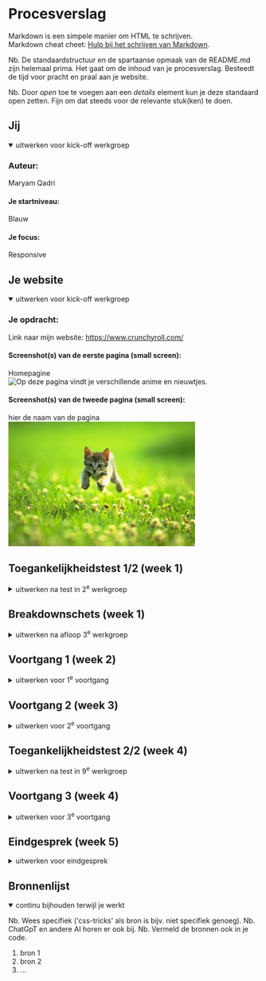 # Procesverslag
Markdown is een simpele manier om HTML te schrijven.  
Markdown cheat cheet: [Hulp bij het schrijven van Markdown](https://github.com/adam-p/markdown-here/wiki/Markdown-Cheatsheet).

Nb. De standaardstructuur en de spartaanse opmaak van de README.md zijn helemaal prima. Het gaat om de inhoud van je procesverslag. Besteedt de tijd voor pracht en praal aan je website.

Nb. Door *open* toe te voegen aan een *details* element kun je deze standaard open zetten. Fijn om dat steeds voor de relevante stuk(ken) te doen.





## Jij

<details open>
  <summary>uitwerken voor kick-off werkgroep</summary>

  ### Auteur:
  Maryam Qadri

  #### Je startniveau:
  Blauw

  #### Je focus:
  Responsive
 
</details>





## Je website

<details open>
  <summary>uitwerken voor kick-off werkgroep</summary>

  ### Je opdracht:
  Link naar mijn website: https://www.crunchyroll.com/

  #### Screenshot(s) van de eerste pagina (small screen): 
  Homepagine  
  <img src="readme-images/homepage.png" width="375px" alt="Op deze pagina vindt je verschillende anime en nieuwtjes.">

  #### Screenshot(s) van de tweede pagina (small screen):
  hier de naam van de pagina  
  <img src="readme-images/dummy-plaatje.jpg" width="375px" alt="omschrijving van de pagina">
 
</details>



## Toegankelijkheidstest 1/2 (week 1)

<details>
  <summary>uitwerken na test in 2<sup>e</sup> werkgroep</summary>

  ### Bevindingen
  Lijst met je bevindingen die in de test naar voren kwamen:
  - moeilijk om een video af te spelen, en als die eenmaal bezig is het moeilijk om met de controls de video te pauzeren of door te spoelen.
  - het duurt lang om door alle items heen te gaan.
  - bij light mode blijft de website dark, er is ook geen optie om het te veranderen.
  - op de home pagina wordt alles voorgelezen tot op de detail ook wat je te zien krijgt als je met een muis zou hoveren. ook wordt er verteld wat voor soort code ervoor is gebruikt bijv. een heading, image, link of button.



</details>



## Breakdownschets (week 1)

<details>
  <summary>uitwerken na afloop 3<sup>e</sup> werkgroep</summary>

  ### de hele pagina: 
  <img src="readme-images/homepagina.png" width="375px" alt="breakdown van de hele pagina">

  ### dynamisch deel (bijv menu): 
  <img src="readme-images/hamburgermenu.png" width="375px" alt="breakdown van een dynamisch deel">

  ### wellicht nog een dynamisch deel (bijv filter): 
  <img src="readme-images/dummy-plaatje.jpg" width="375px" alt="breakdown van nog een dynamisch deel">

</details>





## Voortgang 1 (week 2)

<details>
  <summary>uitwerken voor 1<sup>e</sup> voortgang</summary>

  ### Stand van zaken
  hier dit ging goed & dit was lastig (neem ook screenshots op van delen van je website en code)
  - Breakdownschets ging redelijk soepel.

  - In mijn eerste section gebruik ik een carrousel waarin voor elk list-item twee soorten afbeeldingen worden gebruikt: een lang formaat voor telefoons en een breed formaat voor desktops. Moet ik beide afbeeldingen plaatsen?

  Zo ziet het op hun website eruit.

  Lange versie:

  <img src="readme-images/langeformaat.png" width="375px" alt="breakdown van nog een dynamisch deel">

  Breede versie:

  <img src="readme-images/breedeformaat.png" width="375px" alt="breakdown van nog een dynamisch deel">




  ### Agenda voor meeting
  samen met je groepje opstellen

  | Splinter                 
  | ---                           
  | Voornamelijk hoe ik de opbouw van de code zie goed mogelijk kan aanpakken


  | Maryam (ik)                 
  | ---                           
  | - In mijn eerste section gebruik ik een carrousel waarin voor elk list-item twee soorten 
    afbeeldingen worden gebruikt: een lang formaat voor telefoons en een breed formaat voor 
    desktops. Moet ik beide afbeeldingen plaatsen?
   - wat kan ik beter gebruiken bij 'start watching' knop een button of een a en die stylen als een button?
   - het gedeelte onder de afbeeldingen 
      <img src="readme-images/carousel-navigatie.png" width="375px" alt="breakdown van nog een dynamisch deel">



  ### Verslag van meeting
  hier na afloop snel de uitkomsten van de meeting vastleggen

  - de images van de carousel moeten in css geplaatst worden als background-img 
  

</details>





## Voortgang 2 (week 3)

<details>
  <summary>uitwerken voor 2<sup>e</sup> voortgang</summary>

  ### Stand van zaken
 Ik had wat lastigheden met mijn menu, ik kreeg die namelijk niet open. In de les was het gelukt met hulp, ik had een a met daarin een button wat dus niet samen werkt omdat ze beiden een actie uitvoeren.


  ### Agenda voor meeting
  samen met je groepje opstellen

  | Uri                 
  | ---                           
  | -In mijn hamburgermenu zitten er ontzettend veel steeds herhaalde onderdelen, moet ik die echt allemaal uitwerken?
-Wanneer mag je classes gebruiken?


  | Maryam (ik)                 
  | Waar ik moeite mee heb is mijn carousel, ik krijg mijn bg-img niet te zien en moet nog wat styling bij denk ik
        

  ### Verslag van meeting
  hier na afloop snel de uitkomsten van de meeting vastleggen

  - punt 1
  - punt 2
  - nog een punt
- ...

</details>





## Toegankelijkheidstest 2/2 (week 4)

<details>
  <summary>uitwerken na test in 9<sup>e</sup> werkgroep</summary>

  ### Bevindingen
  Lijst met je bevindingen die in de test naar voren kwamen (geef ook aan wat er verbeterd is):

</details>





## Voortgang 3 (week 4)

<details>
  <summary>uitwerken voor 3<sup>e</sup> voortgang</summary>

  ### Stand van zaken
  - scroll-margin-top werkt niet, heb het op verschillende tags geprobeerd maar werkt niet (regel 157, ervoor zorgen dat het niet telkens springt als je klikt op de nav)
  -banner gedeelte een deel va de tekst verbergen.


  ### Agenda voor meeting
  samen met je groepje opstellen

  | student 1      | student 2          | student 3    | student 4        |
  | ---            | ---                | ---          | ---              |
  | dit bespreken  | en dit             | en ik dit    | en dan ik dat    |
  | en dat ook nog | dit als er tijd is | nog een punt | dit wil ik zeker |
  | ...            | ...                | ...          | ...              |


  ### Verslag van meeting
  hier na afloop snel de uitkomsten van de meeting vastleggen

  - punt 1
  - punt 2
  - nog een punt
  - ...

</details>





## Eindgesprek (week 5)

<details>
  <summary>uitwerken voor eindgesprek</summary>

  ### Je uitkomst - karakteristiek screenshots:
  <img src="readme-images/dummy-plaatje.jpg" width="375px" alt="uitomst opdracht 1">


  ### Dit ging goed/Heb ik geleerd: 
  Korte omschrijving met plaatjes

  <img src="readme-images/dummy-plaatje.jpg" width="375px" alt="top">


  ### Dit was lastig/Is niet gelukt:
  Korte omschrijving met plaatjes

  <img src="readme-images/dummy-plaatje.jpg" width="375px" alt="bummer">
</details>





## Bronnenlijst

<details open>
  <summary>continu bijhouden terwijl je werkt</summary>

  Nb. Wees specifiek ('css-tricks' als bron is bijv. niet specifiek genoeg). 
  Nb. ChatGpT en andere AI horen er ook bij.
  Nb. Vermeld de bronnen ook in je code.

  1. bron 1
  2. bron 2
  3. ...

</details>